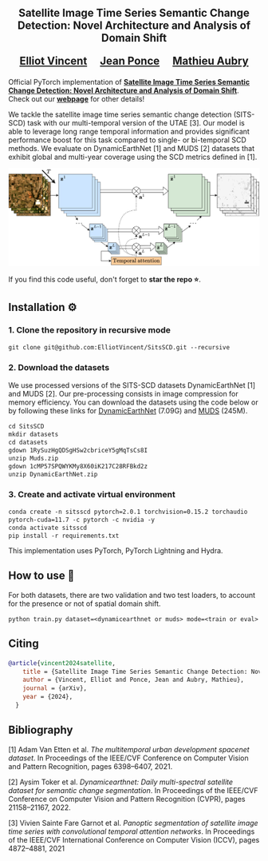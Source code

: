 <div align="center">
<h2>
Satellite Image Time Series Semantic Change Detection: Novel Architecture and Analysis of Domain Shift

<a href="https://imagine.enpc.fr/~elliot.vincent/">Elliot Vincent</a>&emsp;
<a href="https://www.di.ens.fr/~ponce/">Jean Ponce</a>&emsp;
<a href="https://imagine.enpc.fr/~aubrym/">Mathieu Aubry</a>

<p></p>

</h2>
</div>

Official PyTorch implementation of [**Satellite Image Time Series Semantic Change Detection: Novel Architecture and Analysis of Domain Shift**](https://github.com/ElliotVincent/SitsSCD).
Check out our [**webpage**](https://imagine.enpc.fr/~elliot.vincent/) for other details!

We tackle the satellite image time series semantic change detection (SITS-SCD) task with our multi-temporal version of the UTAE [3]. Our model is able to leverage
long range temporal information and provides significant performance boost for this task compared to single- or bi-temporal SCD methods.
We evaluate on DynamicEarthNet [1] and MUDS [2] datasets that exhibit global and multi-year coverage using the SCD metrics defined in [1].

![alt text](https://github.com/ElliotVincent/SitsSCD/blob/main/sitsscd_teaser.png?raw=true)

If you find this code useful, don't forget to <b>star the repo :star:</b>.


## Installation :gear:

### 1. Clone the repository in recursive mode

```
git clone git@github.com:ElliotVincent/SitsSCD.git --recursive
```

### 2. Download the datasets

We use processed versions of the SITS-SCD datasets DynamicEarthNet [1] and MUDS [2]. Our pre-processing consists in image 
compression for memory efficiency. You can download the datasets using the code below or by following these links for 
[DynamicEarthNet](https://drive.google.com/file/d/1cMP57SPQWYKMy8X60iK217C28RFBkd2z/view?usp=drive_link) (7.09G) and
[MUDS](https://drive.google.com/file/d/1RySuzHgQDSgHSw2cbriceY5gMqTsCs8I/view?usp=drive_link) (245M).

```
cd SitsSCD
mkdir datasets
cd datasets
gdown 1RySuzHgQDSgHSw2cbriceY5gMqTsCs8I
unzip Muds.zip
gdown 1cMP57SPQWYKMy8X60iK217C28RFBkd2z
unzip DynamicEarthNet.zip
```

### 3. Create and activate virtual environment

```
conda create -n sitsscd pytorch=2.0.1 torchvision=0.15.2 torchaudio pytorch-cuda=11.7 -c pytorch -c nvidia -y
conda activate sitsscd
pip install -r requirements.txt
```
This implementation uses PyTorch, PyTorch Lightning and Hydra.

## How to use :rocket:

For both datasets, there are two validation and two test loaders, to account for the presence
or not of spatial domain shift. 
```
python train.py dataset=<dynamicearthnet or muds> mode=<train or eval>
```

## Citing

```bibtex
@article{vincent2024satellite,
    title = {Satellite Image Time Series Semantic Change Detection: Novel Architecture and Analysis of Domain Shift},
    author = {Vincent, Elliot and Ponce, Jean and Aubry, Mathieu},
    journal = {arXiv},
    year = {2024},
  }
```

## Bibliography

[1] Adam Van Etten et al. *The multitemporal urban development spacenet dataset*. In Proceedings of the IEEE/CVF Conference
on Computer Vision and Pattern Recognition, pages 6398–6407, 2021.

[2] Aysim Toker et al. *Dynamicearthnet: Daily multi-spectral satellite dataset for semantic change segmentation*.
In Proceedings of the IEEE/CVF Conference on Computer Vision and Pattern Recognition (CVPR), pages 21158–21167, 2022.

[3] Vivien Sainte Fare Garnot et al. *Panoptic segmentation of satellite image time series with convolutional
temporal attention networks*. In Proceedings of the IEEE/CVF International Conference on Computer Vision (ICCV), pages 4872–4881, 2021
